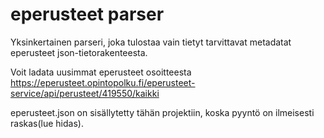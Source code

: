 # eperusteet parser

Yksinkertainen parseri, joka tulostaa vain tietyt tarvittavat metadatat eperusteet json-tietorakenteesta. 

Voit ladata uusimmat eperusteet osoitteesta
https://eperusteet.opintopolku.fi/eperusteet-service/api/perusteet/419550/kaikki

eperusteet.json on sisällytetty tähän projektiin, koska pyyntö on ilmeisesti raskas(lue hidas).
